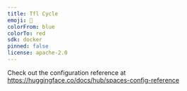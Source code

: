 ```yaml
---
title: Tfl Cycle
emoji: 🐨
colorFrom: blue
colorTo: red
sdk: docker
pinned: false
license: apache-2.0
---
```


Check out the configuration reference at https://huggingface.co/docs/hub/spaces-config-reference
